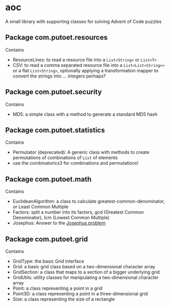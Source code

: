# aoc
A small library with supporting classes for solving Advent of Code puzzles

## Package com.putoet.resources
Contains
- ResourceLines: to read a resource file into a ```List<String>``` or ```List<T>```
- CSV: to read a comma separated resource file into a ```List<List<String>>``` or a flat ```List<String>```, optionally applying a transformation mapper to convert the strings into ... integers perhaps?

## Package com.putoet.security
Contains
- MD5: a simple class with a method to generate a standard MD5 hash

## Package com.putoet.statistics
Contains
- Permutator (deprecated): A generic class with methods to create permutations of combinations of ```List``` of elements
- use the combinatorics3 for combinations and permutations!

## Package com.putoet.math
Contains
- EuclideanAlgorithm: a class to calculate greatest-common-denominator, or Least Common Multiple
- Factors: split a number into its factors, gcd (Greatest Common Denominator), lcm (Lowest Common Multiple)
- Josephus: Answer to the [Josephus problem](https://www.youtube.com/watch?v=uCsD3ZGzMgE)  

## Package com.putoet.grid
Contains 
- GridType: the basic Grid interface
- Grid: a basic grid class based on a two-dimensional character array
- GridSection: a class that maps to a section of a bigger underlying grid 
- GridUtils: utility classes for manipulating a two-dimensional character array
- Point: a class representing a point in a grid
- Point3D: a class representing a point in a three-dimensional grid
- Size: a class representing the size of a rectangle